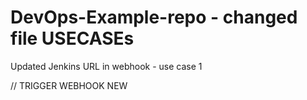 # DevOps-Example-repo - changed file USECASEs
Updated Jenkins URL in webhook - use case 1

// TRIGGER WEBHOOK NEW
